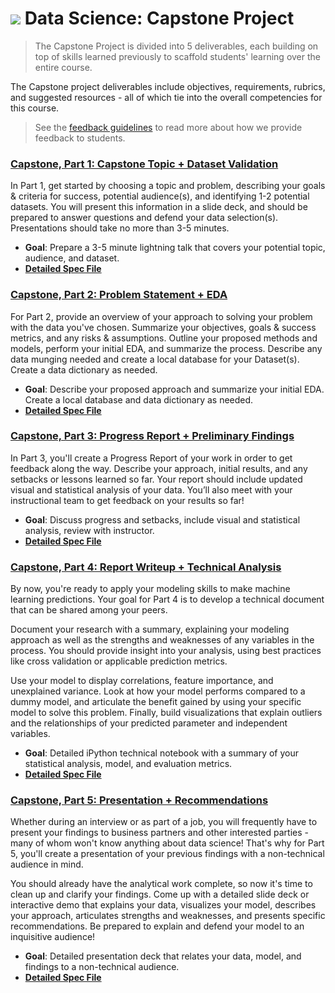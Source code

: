 # ![](https://ga-dash.s3.amazonaws.com/production/assets/logo-9f88ae6c9c3871690e33280fcf557f33.png) Data Science: Capstone Project

> The Capstone Project is divided into 5 deliverables, each building on top of skills learned previously to scaffold students' learning over the entire course.

The Capstone project deliverables include objectives, requirements, rubrics, and suggested resources - all of which tie into the overall competencies for this course.

> See the [feedback guidelines](../project-feedback.md) to read more about how we provide feedback to students.


### **[Capstone, Part 1: Capstone Topic + Dataset Validation](./part-01/)**

In Part 1, get started by choosing a topic and problem, describing your goals & criteria for success, potential audience(s), and identifying 1-2 potential datasets. You will present this information in a slide deck, and should be prepared to answer questions and defend your data selection(s). Presentations should take no more than 3-5 minutes.

- **Goal**: Prepare a 3-5 minute lightning talk that covers your potential topic, audience, and dataset.
- **[Detailed Spec File](./part-01/README.md)**


### **[Capstone, Part 2: Problem Statement + EDA](./part-02/)**

For Part 2, provide an overview of your approach to solving your problem with the data you've chosen. Summarize your objectives, goals & success metrics, and any risks & assumptions. Outline your proposed methods and models, perform your initial EDA, and summarize the process. Describe any data munging needed and create a local database for your Dataset(s). Create a data dictionary as needed.

- **Goal**: Describe your proposed approach and summarize your initial EDA. Create a local database and data dictionary as needed.
- **[Detailed Spec File](./part-02/README.md)**


### **[Capstone, Part 3: Progress Report + Preliminary Findings](./part-03/)**

In Part 3, you'll create a Progress Report of your work in order to get feedback along the way. Describe your approach, initial results, and any setbacks or lessons learned so far. Your report should include updated visual and statistical analysis of your data. You’ll also meet with your instructional team to get feedback on your results so far!

- **Goal**: Discuss progress and setbacks, include visual and statistical analysis, review with instructor.
- **[Detailed Spec File](./part-03/README.md)**


### **[Capstone, Part 4: Report Writeup + Technical Analysis](./part-04/)**

By now, you're ready to apply your modeling skills to make machine learning predictions. Your goal for Part 4 is to develop a technical document that can be shared among your peers.

Document your research with a summary, explaining your modeling approach as well as the strengths and weaknesses of any variables in the process. You should provide insight into your analysis, using best practices like cross validation or applicable prediction metrics.

Use your model to display correlations, feature importance, and unexplained variance. Look at how your model performs compared to a dummy model, and articulate the benefit gained by using your specific model to solve this problem. Finally, build visualizations that explain outliers and the relationships of your predicted parameter and independent variables.

- **Goal**: Detailed iPython technical notebook with a summary of your statistical analysis, model, and evaluation metrics.
- **[Detailed Spec File](./part-04/README.md)**


### **[Capstone, Part 5: Presentation + Recommendations](./part-05/)**

Whether during an interview or as part of a job, you will frequently have to present your findings to business partners and other interested parties - many of whom won't know anything about data science! That's why for Part 5, you'll create a presentation of your previous findings with a non-technical audience in mind.

You should already have the analytical work complete, so now it's time to clean up and clarify your findings. Come up with a detailed slide deck or interactive demo that explains your data, visualizes your model, describes your approach, articulates strengths and weaknesses, and presents specific recommendations. Be prepared to explain and defend your model to an inquisitive audience!

- **Goal**: Detailed presentation deck that relates your data, model, and findings to a non-technical audience.
- **[Detailed Spec File](./part-05/README.md)**
